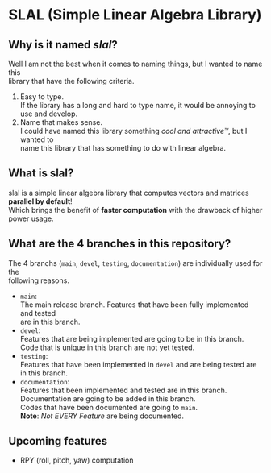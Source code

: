 # SLAL (Simple Linear Algebra Library)

## Why is it named _slal_?
Well I am not the best when it comes to naming things, but I wanted to name this \
library that have the following criteria.
1. Easy to type. \
If the library has a long and hard to type name, it would be annoying to use and develop.
2. Name that makes sense. \
I could have named this library something _cool and attractive™_, but I wanted to \
name this library that has something to do with linear algebra.

## What is slal?
slal is a simple linear algebra library that computes vectors and matrices __parallel by default__! \
Which brings the benefit of __faster computation__ with the drawback of higher power usage.

## What are the 4 branches in this repository?
The 4 branchs (`main`, `devel`, `testing`, `documentation`) are individually used for the \
following reasons.
- `main`: \
The main release branch. Features that have been fully implemented and tested \
are in this branch.
- `devel`: \
Features that are being implemented are going to be in this branch. \
Code that is unique in this branch are not yet tested.
- `testing`: \
Features that have been implemented in `devel` and are being tested are in this branch.
- `documentation`: \
Features that been implemented and tested are in this branch. \
Documentation are going to be added in this branch. \
Codes that have been documented are going to `main`. \
__Note__: _Not EVERY Feature_ are being documented.

## Upcoming features
- RPY (roll, pitch, yaw) computation
